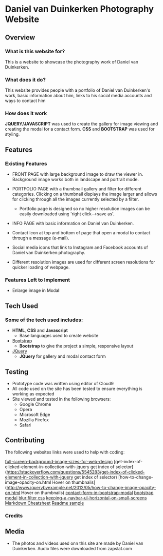 # Daniel van Duinkerken Photography Website
 
## Overview
 
### What is this website for?
 
This is a website to showcase the photography work of Daniel van Duinkerken.
 
### What does it do?
 
This website provides people with a portfolio of Daniel van Duinkerken's work, basic information about him, links to his social media accounts and ways to contact him
 
### How does it work
 
**JQUERY/JAVASCRIPT**  was used to create the gallery for image viewing and creating the modal for a contact form. **CSS** and **BOOTSTRAP** was used for styling.

## Features
 
### Existing Features
- FRONT PAGE with large background image to draw the viewer in. Background image works both in landscape and portrait mode.
- PORTFOLIO PAGE with a thumbnail gallery and filter for different categories. Clicking on a thumbnail displays the image larger and allows for clicking through all the images currently selected by a filter.
    - Portfolio page is designed so no higher resolution images can be easily downloaded using 'right click-->save as'.   

- INFO PAGE with basic information on Daniel van Duinkerken.
- Contact Icon at top and bottom of page that open a modal to contact through a message (e-mail).
- Social media icons that link to Instagram and Facebook accounts of Daniel van Duinkerken photography.
  
- Different resolution images are used for different screen resolutions for quicker loading of webpage.

### Features Left to Implement
- Enlarge image in Modal 

## Tech Used

### Some of the tech used includes:
- **HTML**, **CSS** and **Javascript**
  - Base languages used to create website
- [Bootstrap](http://getbootstrap.com/)
    - **Bootstrap** to give the project a simple, responsive layout
- [JQuery](https://jquery.com)
    - **JQuery** for gallery and modal contact form


## Testing
- Prototype code was written using editor of Cloud9
- All code used on the site has been tested to ensure everything is working as expected
- Site viewed and tested in the following browsers:
  - Google Chrome
  - Opera
  - Microsoft Edge
  - Mozilla Firefox
  - Safari

## Contributing
The following websites links were used to help with coding:

[full-screen-background-image-sizes-for-web-design](https://www.webmalama.com/the-best-full-screen-background-image-sizes-for-web-design/)
[get-index-of-clicked-element-in-collection-with-jquery get index of selector](https://stackoverflow.com/questions/5545283/get-index-of-clicked-element-in-collection-with-jquery get index of selector)
[how-to-change-image-opacity-on.html Hover on thumbnails](http://www.jquerybyexample.net/2012/05/how-to-change-image-opacity-on.html Hover on thumbnails)
[contact-form-in-bootstrap-modal](http://reusableforms.com/d/p4/contact-form-in-bootstrap-modal)
[bootstrap modal](https://www.w3schools.com/bootstrap/bootstrap_modal.asp)
[blur filter css](https://stackoverflow.com/questions/20039765/how-to-apply-a-css-3-blur-filter-to-a-background-image)
[keeping-a-navbar-ul-horizontal-on-small-screens](https://stackoverflow.com/questions/22385680/keeping-a-navbar-ul-horizontal-on-small-screens)
[Markdown Cheatsheet](https://github.com/adam-p/markdown-here/wiki/Markdown-Cheatsheet)
[Readme sample](https://code-institute-room.slack.com/files/U2D6L9DSS/F8X75A2V7/readme_md_sample.md)


### Credits

## Media
- The photos and videos used onn this site are made by Daniel van Duinkerken. Audio files were downloaded from zapslat.com


